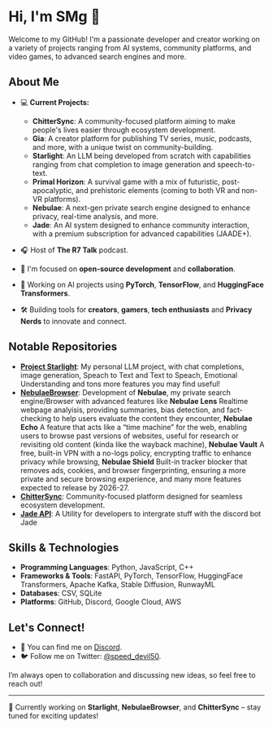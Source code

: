 # Hi, I'm SMg 👋

Welcome to my GitHub! I'm a passionate developer and creator working on a variety of projects ranging from AI systems, community platforms, and video games, to advanced search engines and more.

## About Me

- 💻 **Current Projects:**
  - **ChitterSync**: A community-focused platform aiming to make people's lives easier through ecosystem development.
  - **Gia**: A creator platform for publishing TV series, music, podcasts, and more, with a unique twist on community-building.
  - **Starlight**: An LLM being developed from scratch with capabilities ranging from chat completion to image generation and speech-to-text.
  - **Primal Horizon**: A survival game with a mix of futuristic, post-apocalyptic, and prehistoric elements (coming to both VR and non-VR platforms).
  - **Nebulae**: A next-gen private search engine designed to enhance privacy, real-time analysis, and more.
  - **Jade**: An AI system designed to enhance community interaction, with a premium subscription for advanced capabilities (JAADE+).

- 🎧 Host of **The R7 Talk** podcast.
- 🚀 I'm focused on **open-source development** and **collaboration**.
- 🤖 Working on AI projects using **PyTorch**, **TensorFlow**, and **HuggingFace Transformers**.
- 🛠️ Building tools for **creators**, **gamers**, **tech enthusiasts** and **Privacy Nerds** to innovate and connect.

## Notable Repositories

- [**Project Starlight**](https://github.com/r7105/ProjectStarlight): My personal LLM project, with chat completions, image generation, Speach to Text and Text to Speach, Emotional Understanding and tons more features you may find useful!
- [**NebulaeBrowser**](https://github.com/r7105/NebulaeBrowser): Development of **Nebulae**, my private search engine/Browser with advanced features like **Nebulae Lens** Realtime webpage analyisis, providing summaries, bias detection, and fact-checking to help users evaluate the content they encounter, **Nebulae Echo** A feature that acts like a “time machine” for the web, enabling users to browse past versions of websites, useful for research or revisiting old content (kinda like the wayback machine), **Nebulae Vault** A free, built-in VPN with a no-logs policy, encrypting traffic to enhance privacy while browsing, **Nebulae Shield** Built-in tracker blocker that removes ads, cookies, and browser fingerprinting, ensuring a more private and secure browsing experience, and many more features expected to release by 2026-27.
- [**ChitterSync**](https://github.com/r7105/ChitterSync): Community-focused platform designed for seamless ecosystem development.
- [**Jade API**](https://github.com/r7105/JadeAPILib): A Utility for developers to intergrate stuff with the discord bot Jade

## Skills & Technologies

- **Programming Languages**: Python, JavaScript, C++
- **Frameworks & Tools**: FastAPI, PyTorch, TensorFlow, HuggingFace Transformers, Apache Kafka, Stable Diffusion, RunwayML
- **Databases**: CSV, SQLite
- **Platforms**: GitHub, Discord, Google Cloud, AWS

## Let's Connect!

- 💬 You can find me on [Discord](https://discord.com/invite/ygDfh2h7bK).
- 🐦 Follow me on Twitter: [@speed_devil50](https://twitter.com/speed_devil50).

I’m always open to collaboration and discussing new ideas, so feel free to reach out!

---

🔧 Currently working on **Starlight**, **NebulaeBrowser**, and **ChitterSync** – stay tuned for exciting updates!


<!--
**speedevil50/speedevil50** is a ✨ _special_ ✨ repository because its `README.md` (this file) appears on your GitHub profile.

/Here are some ideas to get you started:

- 🔭 I’m currently working on ...
- 🌱 I’m currently learning ...
- 👯 I’m looking to collaborate on ...
- 🤔 I’m looking for help with ...
- 💬 Ask me about ...
- 📫 How to reach me: ...
- 😄 Pronouns: ...
- ⚡ Fun fact: ...
-->
